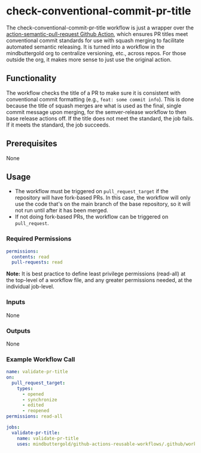 # check-conventional-commit-pr-title

The check-conventional-commit-pr-title workflow is just a wrapper over the [action-semantic-pull-request Github Action](https://github.com/amannn/action-semantic-pull-request/tree/v5/), which ensures PR titles meet conventional commit standards for use with squash merging to facilitate automated semantic releasing. It is turned into a workflow in the mindbuttergold org to centralize versioning, etc., across repos. For those outside the org, it makes more sense to just use the original action.

## Functionality

The workflow checks the title of a PR to make sure it is consistent with conventional commit formatting (e.g., `feat: some commit info`). This is done because the title of squash merges are what is used as the final, single commit message upon merging, for the semver-release workflow to then base release actions off. If the title does not meet the standard, the job fails. If it meets the standard, the job succeeds.

## Prerequisites

None

## Usage

- The workflow must be triggered on `pull_request_target` if the repository will have fork-based PRs. In this case, the workflow will only use the code that's on the main branch of the base repository, so it will not run until after it has been merged.
- If not doing fork-based PRs, the workflow can be triggered on `pull_request`.

### Required Permissions

```yaml
permissions:
  contents: read
  pull-requests: read
```

**Note:** It is best practice to define least privilege permissions (read-all) at the top-level of a workflow file, and any greater permissions needed, at the individual job-level.

### Inputs

None

### Outputs

None

### Example Workflow Call

```yaml
name: validate-pr-title
on:
  pull_request_target:
    types:
      - opened
      - synchronize
      - edited
      - reopened
permissions: read-all

jobs:
  validate-pr-title:
    name: validate-pr-title
    uses: mindbuttergold/github-actions-reusable-workflows/.github/workflows/check-conventional-commit-pr-title.yaml@v2
```
